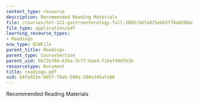 ```yaml
---
content_type: resource
description: Recommended Reading Materials
file: /courses/hst-121-gastroenterology-fall-2005/b6fa025ebb5f78ab580a286e345afa86_readings.pdf
file_type: application/pdf
learning_resource_types:
- Readings
ocw_type: OCWFile
parent_title: Readings
parent_type: CourseSection
parent_uid: 6b72e304-626a-3c77-bae4-f16e749dfb3b
resourcetype: Document
title: readings.pdf
uid: b6fa025e-bb5f-78ab-580a-286e345afa86
---
```

Recommended Reading Materials

